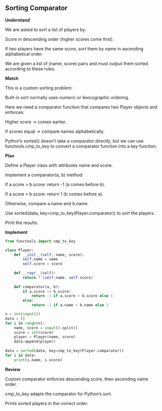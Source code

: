 ## Sorting Comparator
**Understand**

We are asked to sort a list of players by:

Score in descending order (higher scores come first).

If two players have the same score, sort them by name in ascending alphabetical order.

We are given a list of (name, score) pairs and must output them sorted according to these rules.

**Match**

This is a custom sorting problem:

Built-in sort normally uses numeric or lexicographic ordering.

Here we need a comparator function that compares two Player objects and enforces:

Higher score → comes earlier.

If scores equal → compare names alphabetically.

Python’s sorted() doesn’t take a comparator directly, but we can use functools.cmp_to_key to convert a comparator function into a key function.

**Plan**

Define a Player class with attributes name and score.

Implement a comparator(a, b) method:

If a.score > b.score: return -1 (a comes before b).

If a.score < b.score: return 1 (b comes before a).

Otherwise, compare a.name and b.name.

Use sorted(data, key=cmp_to_key(Player.comparator)) to sort the players.

Print the results.

**Implement**
```py
from functools import cmp_to_key

class Player:
    def __init__(self, name, score):
        self.name = name
        self.score = score
        
    def __repr__(self):
        return f'{self.name, self.score}'
        
    def comparator(a, b):
        if a.score != b.score:
            return -1 if a.score > b.score else 1
        else:
            return -1 if a.name < b.name else 1

n = int(input())
data = []
for i in range(n):
    name, score = input().split()
    score = int(score)
    player = Player(name, score)
    data.append(player)
    
data = sorted(data, key=cmp_to_key(Player.comparator))
for i in data:
    print(i.name, i.score)
```

**Review**

Custom comparator enforces descending score, then ascending name order.

cmp_to_key adapts the comparator for Python’s sort.

Prints sorted players in the correct order.